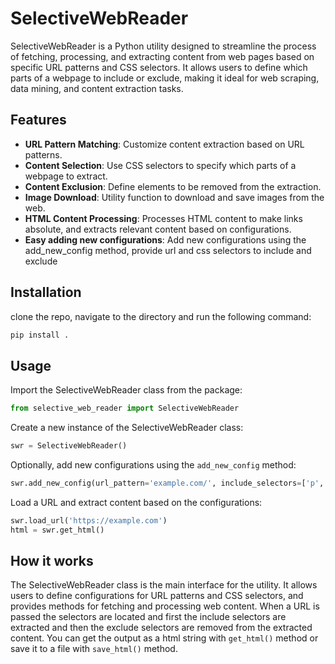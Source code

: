  # SelectiveWebReader

SelectiveWebReader is a Python utility designed to streamline the process of fetching, processing, and extracting content from web pages based on specific URL patterns and CSS selectors. It allows users to define which parts of a webpage to include or exclude, making it ideal for web scraping, data mining, and content extraction tasks.

## Features

- **URL Pattern Matching**: Customize content extraction based on URL patterns.
- **Content Selection**: Use CSS selectors to specify which parts of a webpage to extract.
- **Content Exclusion**: Define elements to be removed from the extraction.
- **Image Download**: Utility function to download and save images from the web.
- **HTML Content Processing**: Processes HTML content to make links absolute, and extracts relevant content based on configurations.
- **Easy adding new configurations**: Add new configurations using the add_new_config method, provide url and css selectors to include and exclude

## Installation

clone the repo, navigate to the directory and run the following command:

```bash
pip install .
```

## Usage

Import the SelectiveWebReader class from the package:
```python
from selective_web_reader import SelectiveWebReader
```

Create a new instance of the SelectiveWebReader class:
```python
swr = SelectiveWebReader()
```

Optionally, add new configurations using the `add_new_config` method:
```python
swr.add_new_config(url_pattern='example.com/', include_selectors=['p', 'h1', '.content'], exclude_selectors=['.sidebar', 'script', 'button', '#footer'])
```

Load a URL and extract content based on the configurations:
```python
swr.load_url('https://example.com')
html = swr.get_html()
```

## How it works

The SelectiveWebReader class is the main interface for the utility. It allows users to define configurations for URL patterns and CSS selectors, and provides methods for fetching and processing web content.
When a URL is passed the selectors are located and first the include selectors are extracted and then the exclude selectors are removed from the extracted content.
You can get the output as a html string with `get_html()` method or save it to a file with `save_html()` method.